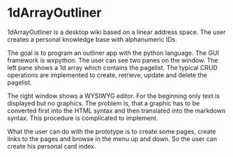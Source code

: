 # 1dArrayOutliner
1dArrayOutliner is a desktop wiki based on a linear address space. The user creates a personal knowledge base with alphanumeric IDs.

The goal is to program an outliner app with the python language. The GUI framework is wxpython. The user can see two panes on the window. The left pane shows a 1d array which contains the pagelist. The typical CRUD operations are implemented to create, retrieve, update and delete the pagelist.

The right window shows a WYSIWYG editor. For the beginning only text is displayed but no graphics. The problem is, that a graphic has to be converted first into the HTML syntax and then translated into the markdown syntax. This procedure is complicated to implement.

What the user can do with the prototype is to create some pages, create links to the pages and browse in the menu up and down. So the user can create his personal card index.
